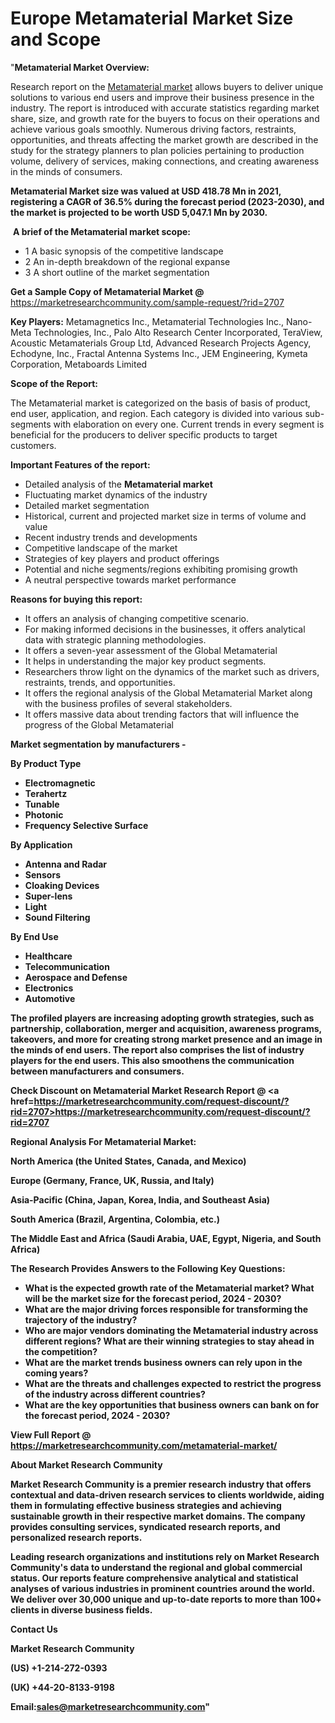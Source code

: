 # Europe Metamaterial Market Size and Scope 
"<strong>Metamaterial Market Overview:</strong>

Research report on the <a href=https://marketresearchcommunity.com/metamaterial-market/>Metamaterial market</a> allows buyers to deliver unique solutions to various end users and improve their business presence in the industry. The report is introduced with accurate statistics regarding market share, size, and growth rate for the buyers to focus on their operations and achieve various goals smoothly. Numerous driving factors, restraints, opportunities, and threats affecting the market growth are described in the study for the strategy planners to plan policies pertaining to production volume, delivery of services, making connections, and creating awareness in the minds of consumers.

<strong>Metamaterial Market size was valued at USD 418.78 Mn in 2021, registering a CAGR of 36.5% during the forecast period (2023-2030), and the market is projected to be worth USD 5,047.1 Mn by 2030.</strong>

 <Strong>A brief of the Metamaterial market scope:</Strong>
<ul>
 <li>1  A basic synopsis of the competitive landscape</li>
 <li>2  An in-depth breakdown of the regional expanse</li>
 <li>3  A short outline of the market segmentation</li>
</ul>
<strong>Get a Sample Copy of Metamaterial Market @ </b></strong><a href=https://marketresearchcommunity.com/sample-request/?rid=2707><u>https://marketresearchcommunity.com/sample-request/?rid=2707</u></a>

<strong>Key Players:</strong> 
Metamagnetics Inc., Metamaterial Technologies Inc., Nano-Meta Technologies, Inc., Palo Alto Research Center Incorporated, TeraView, Acoustic Metamaterials Group Ltd, Advanced Research Projects Agency, Echodyne, Inc., Fractal Antenna Systems Inc., JEM Engineering, Kymeta Corporation, Metaboards Limited

<strong>Scope of the Report:</strong>

The Metamaterial market is categorized on the basis of basis of product, end user, application, and region. Each category is divided into various sub-segments with elaboration on every one. Current trends in every segment is beneficial for the producers to deliver specific products to target customers.

<strong><b>Important Features of the report:</b></strong>
<ul>
  <li>Detailed analysis of the <strong><b>Metamaterial </b></strong><strong><b>market</b></strong></li>
  <li>Fluctuating market dynamics of the industry</li>
  <li>Detailed market segmentation</li>
  <li>Historical, current and projected market size in terms of volume and value</li>
  <li>Recent industry trends and developments</li>
  <li>Competitive landscape of the market</li>
  <li>Strategies of key players and product offerings</li>
  <li>Potential and niche segments/regions exhibiting promising growth</li>
  <li>A neutral perspective towards market performance</li>
</ul>
<strong><b>Reasons for buying this report:</b></strong>
<ul>
  <li>It offers an analysis of changing competitive scenario.</li>
  <li>For making informed decisions in the businesses, it offers analytical data with strategic planning methodologies.</li>
  <li>It offers a seven-year assessment of the Global Metamaterial</li>
  <li>It helps in understanding the major key product segments.</li>
  <li>Researchers throw light on the dynamics of the market such as drivers, restraints, trends, and opportunities.</li>
  <li>It offers the regional analysis of the Global Metamaterial Market along with the business profiles of several stakeholders.</li>
  <li>It offers massive data about trending factors that will influence the progress of the Global Metamaterial</li>
</ul>

<strong>Market segmentation by manufacturers -</strong>


<strong><strong>By Product Type</strong></h4>
<ul>
 	<li>Electromagnetic</li>
 	<li>Terahertz</li>
 	<li>Tunable</li>
 	<li>Photonic</li>
 	<li>Frequency Selective Surface</li>
</ul>
<strong><strong>By Application</strong></h4>
<ul>
 	<li>Antenna and Radar</li>
 	<li>Sensors</li>
 	<li>Cloaking Devices</li>
 	<li>Super-lens</li>
 	<li>Light</li>
 	<li>Sound Filtering</li>
</ul>
<strong><strong>By End Use</strong></h4>
<ul>
 	<li>Healthcare</li>
 	<li>Telecommunication</li>
 	<li>Aerospace and Defense</li>
 	<li>Electronics</li>
 	<li>Automotive</li>
</ul>

The profiled players are increasing adopting growth strategies, such as partnership, collaboration, merger and acquisition, awareness programs, takeovers, and more for creating strong market presence and an image in the minds of end users. The report also comprises the list of industry players for the end users. This also smoothens the communication between manufacturers and consumers.

<strong><b>Check Discount on Metamaterial Market Research Report @ </b></strong><a href=https://marketresearchcommunity.com/request-discount/?rid=2707><u>https://marketresearchcommunity.com/request-discount/?rid=2707</u></a>

<strong>Regional Analysis For Metamaterial Market:</strong>

<strong>North America</strong> (the United States, Canada, and Mexico)

<strong>Europe</strong> (Germany, France, UK, Russia, and Italy)

<strong>Asia-Pacific</strong> (China, Japan, Korea, India, and Southeast Asia)

<strong>South America</strong> (Brazil, Argentina, Colombia, etc.)

<strong>The Middle East and Africa</strong> (Saudi Arabia, UAE, Egypt, Nigeria, and South Africa)

<strong>The Research Provides Answers to the Following Key Questions:</strong>
<ul>
 	<li>What is the expected growth rate of the Metamaterial market? What will be the market size for the forecast period, 2024 - 2030?</li>
 	<li>What are the major driving forces responsible for transforming the trajectory of the industry?</li>
 	<li>Who are major vendors dominating the Metamaterial industry across different regions? What are their winning strategies to stay ahead in the competition?</li>
 	<li>What are the market trends business owners can rely upon in the coming years?</li>
 	<li>What are the threats and challenges expected to restrict the progress of the industry across different countries?</li>
 	<li>What are the key opportunities that business owners can bank on for the forecast period, 2024 - 2030?</li>
</ul>

<strong>View Full Report @</strong> <a href=https://marketresearchcommunity.com/metamaterial-market/>https://marketresearchcommunity.com/metamaterial-market/</a>

<strong>About Market Research Community</strong>

Market Research Community is a premier research industry that offers contextual and data-driven research services to clients worldwide, aiding them in formulating effective business strategies and achieving sustainable growth in their respective market domains. The company provides consulting services, syndicated research reports, and personalized research reports.

Leading research organizations and institutions rely on Market Research Community's data to understand the regional and global commercial status. Our reports feature comprehensive analytical and statistical analyses of various industries in prominent countries around the world. We deliver over 30,000 unique and up-to-date reports to more than 100+ clients in diverse business fields.

<strong>Contact Us</strong>

<strong>Market Research Community</strong>

(US) +1-214-272-0393

(UK) +44-20-8133-9198

<strong>Email:</strong>sales@marketresearchcommunity.com"
